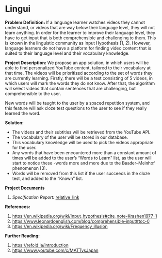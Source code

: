 # Lingui

**Problem Definition:** If a language learner watches videos they cannot understand, or videos that are way below their language level, they will not learn anything. In order for the learner to improve their language level, they have to get input that is both comprehensible and challenging to them. This is known in the linguistic community as Input Hypothesis [1, 2]. However, language learners do not have a platform for finding video content that is suited to their language level and their vocabulary knowledge. 

**Project Description:** We propose an app solution, in which users will be able to find personalized YouTube content, tailored to their vocabulary at that time. The videos will be prioritized according to the set of words they are currently learning. 
Firstly, there will be a test consisting of 5 videos, in which users will mark the words they do not know. After that, the algorithm will select videos that contain sentences that are challenging, but comprehensible to the user. 

New words will be taught to the user by a spaced repetition system, and this feature will ask cloze test questions to the user to see if they really learned the word.

**Solution:**
- The videos and their subtitles will be retrieved from the YouTube API.
- The vocabulary of the user will be stored in our database. 
- This vocabulary knowledge will be used to pick the videos appropriate for the user.
- Any words that have been encountered more than a constant amount of times will be added to the user’s “Words to Learn” list, as the user will start to notice these -words more and more due to the Baader–Meinhof phenomenon [3]. 
- Words will be removed from this list if the user succeeds in the cloze test, and added to the “Known” list. 

**Project Documents**
1. *Specification Report:* [relative_link](SpecificationReport.pdf)

**References:**
1. https://en.wikipedia.org/wiki/Input_hypothesis#cite_note-Krashen1977-1
2. https://www.leonardoenglish.com/blog/comprehensible-input#toc-0
3. https://en.wikipedia.org/wiki/Frequency_illusion

**Further Reading:**
1. https://refold.la/introduction
2. https://www.youtube.com/c/MATTvsJapan

